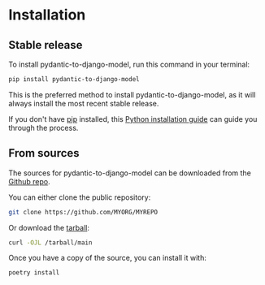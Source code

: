 # Installation

## Stable release

To install pydantic-to-django-model, run this command in your terminal:

```bash
pip install pydantic-to-django-model
```

This is the preferred method to install pydantic-to-django-model, as it will
always install the most recent stable release.

If you don't have [pip](https://pip.pypa.io) installed, this
[Python installation guide](http://docs.python-guide.org/en/latest/starting/installation/)
can guide you through the process.

## From sources

The sources for pydantic-to-django-model can be downloaded from the
[Github repo]().

You can either clone the public repository:

```bash
git clone https://github.com/MYORG/MYREPO
```

Or download the [tarball](/tarball/main):

```bash
curl -OJL /tarball/main
```

Once you have a copy of the source, you can install it with:

```bash
poetry install
```
